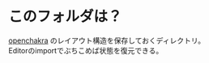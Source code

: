 # このフォルダは？

[openchakra](https://openchakra.app/) のレイアウト構造を保存しておくディレクトリ。  
Editorのimportでぶちこめば状態を復元できる。
